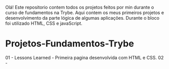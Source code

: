 Olá! Este repositorio contem todos os projetos feitos por min durante o curso de fundamentos na Trybe.
Aqui contem os meus primeiros projetos e desenvolvimento da parte lógica de algumas aplicações.
Durante o bloco foi utilizado HTML, CSS e javaScript.

# Projetos-Fundamentos-Trybe

01 - Lessons Learned - Primeira pagina desenvolvida com HTML e CSS.
02 - 
